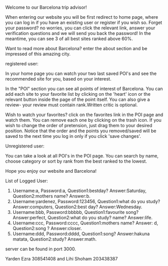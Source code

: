 Welcome to our Barcelona trip advisor!

When entering our website you will be first redirect to home page,
where you can log in if you have an existing user or register if you wish so.
Forget your password? no worries, you can click the relevant link, answer your verification questions and 
we will send you back the password!
In the meantime, you can see 3 of all best sites ranked above 60%.

Want to read more about Barcelona? enter the about section and be impressed of this amazing city.

registered user:

In your home page you can watch your two last saved POI's and see the recommended site for you, based on your interest.

In the "POI" section you can see all points of interest of Barcelona. You can add each site to your favorite list
by clicking on the 'heart' icon or the relevant button inside the page of the point itself.
You can also give a review- your review must contain rank.Written critic is optional.

Wish to watch your favorites? click on the favorites link in the POI page and watch them. You can remove each one
by clicking on the trash icon.
If you wish to change the order of pretension, just drag them to your desired position.
Notice that the order and the points you removed/saved will be saved to the next time you log in only
if you click 'save changes'.

Unregistered user:

You can take a look at all POI's in the POI page.
You can search by name, choose category or sort by rank from the best ranked to the lowest.

Hope you enjoy our website and Barcelona!

List of Logged User:
1. Username:a, Password:a, Question1:bestday? Answer:Saturday, Question2:mothers name? Answer:b.
1. Username:yardenez, Password:123456, Question1:what do you study? Answer:computers, Question2:best day? Answer:Wednesday.
1. Username:bbb, Password:bbbbb, Question1:favourite song? Answer:perfect, Question2:what do you study? name? Answer:life.
1. Username:ccc, Password:cccc, Question1:mothers name? Answer: d, Question2:song ? Answer:closer.
1. Username:ddd, Password:dddd, Question1:song? Answer:hakuna matata, Question2:study? Answer:math.

server can be found in port 3000.

Yarden Ezra 308541408 and Lihi Shoham 203438387
